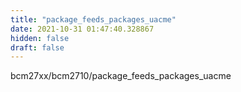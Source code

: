 ```yaml
---
title: "package_feeds_packages_uacme"
date: 2021-10-31 01:47:40.328867
hidden: false
draft: false
---
```


bcm27xx/bcm2710/package_feeds_packages_uacme

